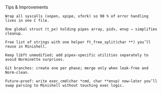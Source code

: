 Tips & Improvements

    Wrap all syscalls (xopen, xpipe, xfork) so 90 % of error handling lives in one C file.

    One global struct (t_px) holding pipes array, pids, envp ⇒ simplifies cleanup.

    Free list of strings with one helper ft_free_split(char **) you’ll reuse in Minishell.

    Keep libft unmodified; add pipex-specific utilities separately to avoid Norminette surprises.

    Git branches: create one per phase; merge only when leak-free and Norm-clean.

    Future-proof: write exec_cmd(char *cmd, char **envp) now—later you’ll swap parsing to Minishell without touching exec logic.